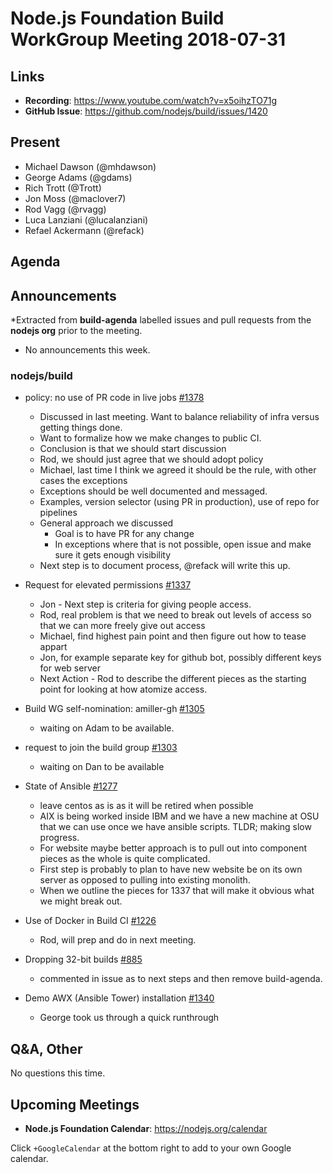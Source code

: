 # Node.js Foundation Build WorkGroup Meeting 2018-07-31

## Links

* **Recording**:  https://www.youtube.com/watch?v=x5oihzTO71g
* **GitHub Issue**: https://github.com/nodejs/build/issues/1420

## Present

* Michael Dawson (@mhdawson)
* George Adams (@gdams)
* Rich Trott (@Trott)
* Jon Moss (@maclover7)
* Rod Vagg (@rvagg) 
* Luca Lanziani (@lucalanziani)
* Refael Ackermann (@refack)

## Agenda

## Announcements
 
*Extracted from **build-agenda** labelled issues and pull requests from the **nodejs org** prior to the meeting.

* No announcements this week.

### nodejs/build

* policy: no use of PR code in live jobs [#1378](https://github.com/nodejs/build/issues/1378)
  * Discussed in last meeting.  Want to balance reliability of infra versus getting things done.
  * Want to formalize how we make changes to public CI.
  * Conclusion is that we should start discussion
  * Rod, we should just agree that we should adopt policy
  * Michael, last time I think we agreed it should be the rule, with other cases the exceptions
  * Exceptions should be well documented and messaged.
  * Examples, version selector (using PR in production), use of repo for pipelines
  * General approach we discussed
    * Goal is to have PR for any change 
    * In exceptions where that is not possible, open issue and make sure it gets enough visibility
  * Next step is to document process, @refack will write this up.

* Request for elevated permissions [#1337](https://github.com/nodejs/build/issues/1337)
  * Jon - Next step is criteria for giving people access.
  * Rod, real problem is that we need to break out levels of access so that we can more
    freely give out access
  * Michael, find highest pain point and then figure out how to tease appart
  * Jon, for example separate key for github bot, possibly different keys for web server
  * Next Action - Rod to describe the different pieces as the starting point for looking at how
    atomize access.

* Build WG self-nomination: amiller-gh [#1305](https://github.com/nodejs/build/issues/1305)
  * waiting on Adam to be available.
* request to join the build group [#1303](https://github.com/nodejs/build/issues/1303)
  * waiting on Dan to be available

* State of Ansible [#1277](https://github.com/nodejs/build/issues/1277)
  * leave centos as is as it will be retired when possible
  * AIX is being worked inside IBM and we have a new machine at OSU that we can use
    once we have ansible scripts.  TLDR; making slow progress.
  * For website maybe better approach is to pull out into component pieces as the whole
    is quite complicated. 
  * First step is probably to plan to have new website be on its own server as opposed to pulling
    into existing monolith.
  * When we outline the pieces for 1337 that will make it obvious what we might break out.

* Use of Docker in Build CI [#1226](https://github.com/nodejs/build/issues/1226)
  * Rod, will prep and do in next meeting.

* Dropping 32-bit builds [#885](https://github.com/nodejs/build/issues/885)
  * commented in issue as to next steps and then remove build-agenda.

* Demo AWX (Ansible Tower) installation [#1340](https://github.com/nodejs/build/issues/1340)
  * George took us through a quick runthrough

## Q&A, Other
No questions this time.

## Upcoming Meetings
* **Node.js Foundation Calendar**: https://nodejs.org/calendar

Click `+GoogleCalendar` at the bottom right to add to your own Google calendar.
